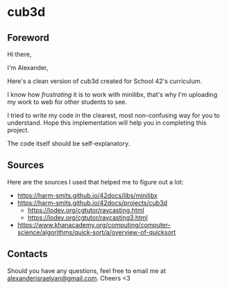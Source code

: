 # cub3d
## Foreword
Hi there,

I'm Alexander,

Here's a clean version of cub3d created for School 42's curriculum.

I know how *frustrating* it is to work with minilibx, that's why I'm uploading my work to web for other students to see.

I tried to write my code in the clearest, most non-confusing way for you to understand. Hope this implementation will help you in completing this project.

The code itself should be self-explanatory.
## Sources
Here are the sources I used that helped me to figure out a lot:
*	https://harm-smits.github.io/42docs/libs/minilibx
*	https://harm-smits.github.io/42docs/projects/cub3d
	*	https://lodev.org/cgtutor/raycasting.html
	*	https://lodev.org/cgtutor/raycasting3.html
*	https://www.khanacademy.org/computing/computer-science/algorithms/quick-sort/a/overview-of-quicksort
## Contacts
Should you have any questions, feel free to email me at alexanderisraelyan@gmail.com. Cheers <3